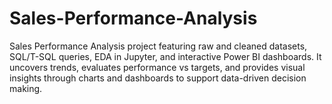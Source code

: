 # Sales-Performance-Analysis
Sales Performance Analysis project featuring raw and cleaned datasets, SQL/T-SQL queries, EDA in Jupyter, and interactive Power BI dashboards. It uncovers trends, evaluates performance vs targets, and provides visual insights through charts and dashboards to support data-driven decision making.
